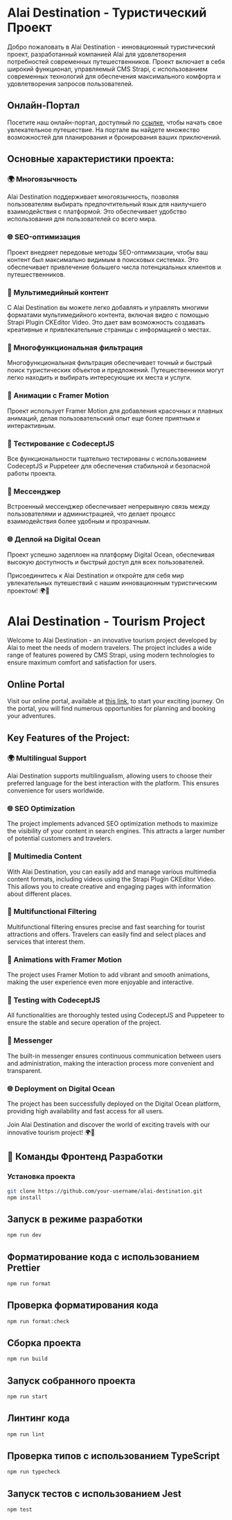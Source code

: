 # Alai Destination - Туристический Проект

Добро пожаловать в Alai Destination - инновационный туристический проект, разработанный компанией Alai для удовлетворения потребностей современных путешественников. Проект включает в себя широкий функционал, управляемый CMS Strapi, с использованием современных технологий для обеспечения максимального комфорта и удовлетворения запросов пользователей.

## Онлайн-Портал

Посетите наш онлайн-портал, доступный по [ссылке](http://159.65.201.219:3000/), чтобы начать свое увлекательное путешествие. На портале вы найдете множество возможностей для планирования и бронирования ваших приключений.

## Основные характеристики проекта:

### 🌍 Многоязычность
Alai Destination поддерживает многоязычность, позволяя пользователям выбирать предпочтительный язык для наилучшего взаимодействия с платформой. Это обеспечивает удобство использования для пользователей со всего мира.

### 🌐 SEO-оптимизация
Проект внедряет передовые методы SEO-оптимизации, чтобы ваш контент был максимально видимым в поисковых системах. Это обеспечивает привлечение большего числа потенциальных клиентов и путешественников.

### 🚀 Мультимедийный контент
С Alai Destination вы можете легко добавлять и управлять многими форматами мультимедийного контента, включая видео с помощью Strapi Plugin CKEditor Video. Это дает вам возможность создавать креативные и привлекательные страницы с информацией о местах.

### 🧭 Многофункциональная фильтрация
Многофункциональная фильтрация обеспечивает точный и быстрый поиск туристических объектов и предложений. Путешественники могут легко находить и выбирать интересующие их места и услуги.

### 🎉 Анимации с Framer Motion
Проект использует Framer Motion для добавления красочных и плавных анимаций, делая пользовательский опыт еще более приятным и интерактивным.

### 🚦 Тестирование с CodeceptJS
Все функциональности тщательно тестированы с использованием CodeceptJS и Puppeteer для обеспечения стабильной и безопасной работы проекта.

### 💬 Мессенджер
Встроенный мессенджер обеспечивает непрерывную связь между пользователями и администрацией, что делает процесс взаимодействия более удобным и прозрачным.

### 🌐 Деплой на Digital Ocean
Проект успешно задеплоен на платформу Digital Ocean, обеспечивая высокую доступность и быстрый доступ для всех пользователей.

Присоединитесь к Alai Destination и откройте для себя мир увлекательных путешествий с нашим инновационным туристическим проектом! 🌍🚀
# Alai Destination - Tourism Project

Welcome to Alai Destination - an innovative tourism project developed by Alai to meet the needs of modern travelers. The project includes a wide range of features powered by CMS Strapi, using modern technologies to ensure maximum comfort and satisfaction for users.

## Online Portal

Visit our online portal, available at [this link](http://159.65.201.219:3000/), to start your exciting journey. On the portal, you will find numerous opportunities for planning and booking your adventures.

## Key Features of the Project:

### 🌍 Multilingual Support
Alai Destination supports multilingualism, allowing users to choose their preferred language for the best interaction with the platform. This ensures convenience for users worldwide.

### 🌐 SEO Optimization
The project implements advanced SEO optimization methods to maximize the visibility of your content in search engines. This attracts a larger number of potential customers and travelers.

### 🚀 Multimedia Content
With Alai Destination, you can easily add and manage various multimedia content formats, including videos using the Strapi Plugin CKEditor Video. This allows you to create creative and engaging pages with information about different places.

### 🧭 Multifunctional Filtering
Multifunctional filtering ensures precise and fast searching for tourist attractions and offers. Travelers can easily find and select places and services that interest them.

### 🎉 Animations with Framer Motion
The project uses Framer Motion to add vibrant and smooth animations, making the user experience even more enjoyable and interactive.

### 🚦 Testing with CodeceptJS
All functionalities are thoroughly tested using CodeceptJS and Puppeteer to ensure the stable and secure operation of the project.

### 💬 Messenger
The built-in messenger ensures continuous communication between users and administration, making the interaction process more convenient and transparent.

### 🌐 Deployment on Digital Ocean
The project has been successfully deployed on the Digital Ocean platform, providing high availability and fast access for all users.

Join Alai Destination and discover the world of exciting travels with our innovative tourism project! 🌍🚀

## 🚀 Команды Фронтенд Разработки

### Установка проекта

```bash
git clone https://github.com/your-username/alai-destination.git
npm install
```
## Запуск в режиме разработки
```bash
npm run dev
```
## Форматирование кода с использованием Prettier
```bash
npm run format
```
## Проверка форматирования кода
```bash
npm run format:check
```
## Сборка проекта
```bash
npm run build
```
## Запуск собранного проекта
```bash
npm run start
```
## Линтинг кода
``` bash
npm run lint
```
## Проверка типов с использованием TypeScript
```bash
npm run typecheck
```
## Запуск тестов с использованием Jest
```bash
npm test
```
